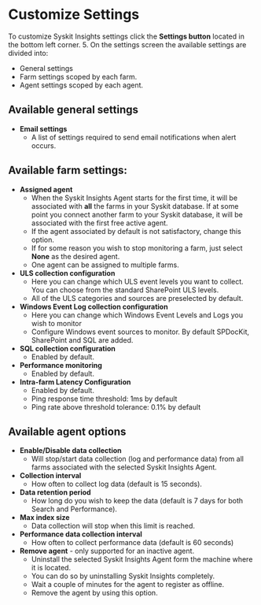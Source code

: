 # Customize Settings

To customize Syskit Insights settings click the **Settings button** located in the bottom left corner. 5. On the settings screen the available settings are divided into:

* General settings
* Farm settings scoped by each farm.
* Agent settings scoped by each agent.

## Available general settings

* **Email settings**
  * A list of settings required to send email notifications when alert occurs.

## Available farm settings:

* **Assigned agent**
  * When the Syskit Insights Agent starts for the first time, it will be associated with **all** the farms in your Syskit database. If at some point you connect another farm to your Syskit database, it will be associated with the first free active agent.
  * If the agent associated by default is not satisfactory, change this option.
  * If for some reason you wish to stop monitoring a farm, just select **None** as the desired agent.
  * One agent can be assigned to multiple farms. 
* **ULS collection configuration**
  * Here you can change which ULS event levels you want to collect. You can choose from the standard SharePoint ULS levels.
  * All of the ULS categories and sources are preselected by default.
* **Windows Event Log collection configuration**
  * Here you can change which Windows Event Levels and Logs you wish to monitor
  * Configure Windows event sources to monitor. By default SPDocKit, SharePoint and SQL are added. 
* **SQL collection configuration**
  * Enabled by default.
* **Performance monitoring**
  * Enabled by default.  
* **Intra-farm Latency Configuration**
  * Enabled by default.  
  * Ping response time threshold: 1ms by default
  * Ping rate above threshold tolerance: 0.1% by default

## Available agent options

* **Enable/Disable data collection**
  * Will stop/start data collection \(log and performance data\) from all farms associated with the selected Syskit Insights Agent.
* **Collection interval**
  * How often to collect log data \(default is 15 seconds\).
* **Data retention period** 
  * How long do you wish to keep the data \(default is 7 days for both Search and Performance\).
* **Max index size**
  * Data collection will stop when this limit is reached. 
* **Performance data collection interval**
  * How often to collect performance data \(default is 60 seconds\)
* **Remove agent** - only supported for an inactive agent.
  * Uninstall the selected Syskit Insights Agent form the machine where it is located.
  * You can do so by uninstalling Syskit Insights completely.
  * Wait a couple of minutes for the agent to register as offline.
  * Remove the agent by using this option.

